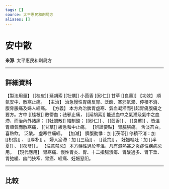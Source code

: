 ```yaml
---
tags: []
source: 太平惠民和劑局方
aliases: []
---
```


# 安中散

**來源**: 太平惠民和劑局方  

---

## 詳細資料
【製法用量】 [[桂皮]] 延胡索 [[牡蠣]] 小茴香 [[砂仁]] 甘草 [[良薑]] 【功效】
順氣安中、散寒止痛。
【主治】
治急慢性胃痛反胃、泛酸、寒邪氣滯、停積不消、腹脅脹痛及婦人經痛。
【方義】
本方為治脾胃虛寒、氣血凝滯而引起胃痛腹痛之要方。方中 [[桂枝]] 散鬱血；祛邪止痛， [[延胡索]] 能通血中之氣滯及氣中之血滯，而治內外諸痛； [[牡蠣散]] 結制酸； [[砂仁]] 、 [[茴香]] 、 [[良薑]] 、皆溫胃順氣而散寒痛， [[甘草]] 緩急和中止痛。
【辨證要點】
胃脘脹痛。
舌淡苔白。
喜熱飲。
泛酸。
虛寒性痛經。
【加減】
臍腹動悸：加 [[茯苓]] 停積不消：加 [[枳實]] 、 [[厚朴]] 。
婦人瘀滯：加 [[三稜]] 、 [[莪朮]] 。
妊娠嘔吐：加 [[半夏]] 、 [[茯苓]] 。
【注意禁忌】
本方藥性過於辛溫，凡有濕熱甚之炎症性疾病忌用。
【現代應用】
胃寒痛、慢性胃炎、胃、十二指腸潰瘍、胃酸過多、胃下垂、胃弛緩、幽門狹窄、胃癌、經痛、妊娠惡阻。

---

## 比較
